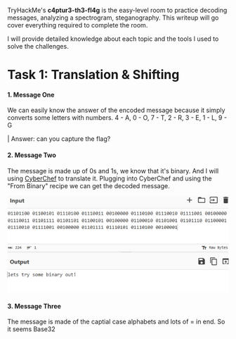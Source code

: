 TryHackMe's **c4ptur3-th3-fl4g** is the easy-level room to practice decoding messages, analyzing a spectrogram, steganography. This writeup will go cover everything required to complete the room. 

I will provide detailed knowledge about each topic and the tools I used to solve the challenges.

# Task 1: Translation & Shifting
#### 1. Message One
We can easily know the answer of the encoded message because it simply converts some letters with numbers.
4 - A, 0 - O, 7 - T, 2 - R, 3 - E, 1 - L, 9 - G

| Answer: can you capture the flag?

#### 2. Message Two
The message is made up of 0s and 1s, we know that it's binary. And I will using [CyberChef](https://cyberchef.org/) to translate it. Plugging into CyberChef and using the "From Binary" recipe we can get the decoded message.

![Decoded Message](../images/c4ptur3-th3-fl4g-message2.png)

#### 3. Message Three
The message is made of the captial case alphabets and lots of = in end. So it seems Base32
